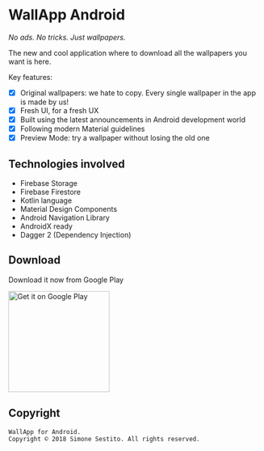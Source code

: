 # WallApp Android

_No ads. No tricks. Just wallpapers._

The new and cool application where to download all the wallpapers you want is here.

Key features:
- [x] Original wallpapers: we hate to copy. Every single wallpaper in the app is made by us!
- [x] Fresh UI, for a fresh UX
- [x] Built using the latest announcements in Android development world
- [x] Following modern Material guidelines
- [x] Preview Mode: try a wallpaper without losing the old one

## Technologies involved

- Firebase Storage
- Firebase Firestore
- Kotlin language
- Material Design Components
- Android Navigation Library
- AndroidX ready
- Dagger 2 (Dependency Injection)

## Download

Download it now from Google Play

<a href='https://play.google.com/store/apps/details?id=com.simonesestito.wallapp&pcampaignid=MKT-Other-global-all-co-prtnr-py-PartBadge-Mar2515-1'><img alt='Get it on Google Play' src='https://play.google.com/intl/en_us/badges/images/generic/en_badge_web_generic.png' width="200"/></a>

## Copyright

    WallApp for Android.
    Copyright © 2018 Simone Sestito. All rights reserved.
